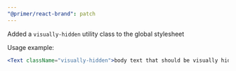 ```yaml
---
"@primer/react-brand": patch
---
```


Added a `visually-hidden` utility class to the global stylesheet

Usage example:

```jsx
<Text className="visually-hidden">body text that should be visually hidden but available to screen readers</Text>
```
